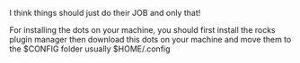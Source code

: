 I think things should just do their JOB and only that!

For installing the dots on your machine, you should first install the rocks plugin manager then download this dots on your machine and move them to the $CONFIG folder usually $HOME/.config

